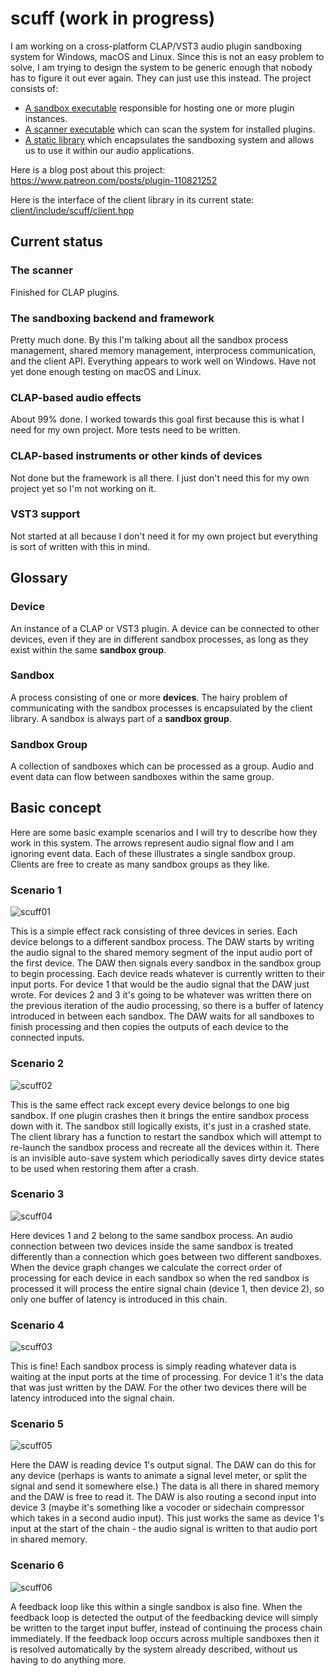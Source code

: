 # scuff (work in progress)
 
I am working on a cross-platform CLAP/VST3 audio plugin sandboxing system for Windows, macOS and Linux. Since this is not an easy problem to solve, I am trying to design the system to be generic enough that nobody has to figure it out ever again. They can just use this instead. The project consists of:
- [A sandbox executable](sbox) responsible for hosting one or more plugin instances.
- [A scanner executable](scan) which can scan the system for installed plugins.
- [A static library](client) which encapsulates the sandboxing system and allows us to use it within our audio applications.

Here is a blog post about this project: https://www.patreon.com/posts/plugin-110821252

Here is the interface of the client library in its current state: [client/include/scuff/client.hpp](client/include/scuff/client.hpp)

## Current status

### The scanner
Finished for CLAP plugins.

### The sandboxing backend and framework
Pretty much done. By this I'm talking about all the sandbox process management, shared memory management, interprocess communication, and the client API. Everything appears to work well on Windows. Have not yet done enough testing on macOS and Linux.

### CLAP-based audio effects
About 99% done. I worked towards this goal first because this is what I need for my own project. More tests need to be written.

### CLAP-based instruments or other kinds of devices
Not done but the framework is all there. I just don't need this for my own project yet so I'm not working on it.

### VST3 support
Not started at all because I don't need it for my own project but everything is sort of written with this in mind.

## Glossary

### Device
An instance of a CLAP or VST3 plugin. A device can be connected to other devices, even if they are in different sandbox processes, as long as they exist within the same **sandbox group**.

### Sandbox
A process consisting of one or more **devices**. The hairy problem of communicating with the sandbox processes is encapsulated by the client library. A sandbox is always part of a **sandbox group**.

### Sandbox Group
A collection of sandboxes which can be processed as a group. Audio and event data can flow between sandboxes within the same group.

## Basic concept

Here are some basic example scenarios and I will try to describe how they work in this system. The arrows represent audio signal flow and I am ignoring event data. Each of these illustrates a single sandbox group. Clients are free to create as many sandbox groups as they like.

### Scenario 1
![scuff01](https://github.com/user-attachments/assets/049b3659-bd3a-4e4f-9c97-8f42e7ebca41)

This is a simple effect rack consisting of three devices in series. Each device belongs to a different sandbox process. The DAW starts by writing the audio signal to the shared memory segment of the input audio port of the first device. The DAW then signals every sandbox in the sandbox group to begin processing. Each device reads whatever is currently written to their input ports. For device 1 that would be the audio signal that the DAW just wrote. For devices 2 and 3 it's going to be whatever was written there on the previous iteration of the audio processing, so there is a buffer of latency introduced in between each sandbox. The DAW waits for all sandboxes to finish processing and then copies the outputs of each device to the connected inputs.

### Scenario 2
![scuff02](https://github.com/user-attachments/assets/69a485d3-82d5-4762-9e86-f9d957715e92)

This is the same effect rack except every device belongs to one big sandbox. If one plugin crashes then it brings the entire sandbox process down with it. The sandbox still logically exists, it's just in a crashed state. The client library has a function to restart the sandbox which will attempt to re-launch the sandbox process and recreate all the devices within it. There is an invisible auto-save system which periodically saves dirty device states to be used when restoring them after a crash.

### Scenario 3
![scuff04](https://github.com/user-attachments/assets/97d7a7b7-fcc0-4fde-a1b0-a1f7088b2e96)

Here devices 1 and 2 belong to the same sandbox process. An audio connection between two devices inside the same sandbox is treated differently than a connection which goes between two different sandboxes. When the device graph changes we calculate the correct order of processing for each device in each sandbox so when the red sandbox is processed it will process the entire signal chain (device 1, then device 2), so only one buffer of latency is introduced in this chain.

### Scenario 4
![scuff03](https://github.com/user-attachments/assets/33a527dc-3d04-4ca9-838c-0b751b54c935)

This is fine! Each sandbox process is simply reading whatever data is waiting at the input ports at the time of processing. For device 1 it's the data that was just written by the DAW. For the other two devices there will be latency introduced into the signal chain.

### Scenario 5
![scuff05](https://github.com/user-attachments/assets/9a9c716f-bea6-4023-95c0-97ce088747af)

Here the DAW is reading device 1's output signal. The DAW can do this for any device (perhaps is wants to animate a signal level meter, or split the signal and send it somewhere else.) The data is all there in shared memory and the DAW is free to read it. The DAW is also routing a second input into device 3 (maybe it's something like a vocoder or sidechain compressor which takes in a second audio input). This just works the same as device 1's input at the start of the chain - the audio signal is written to that audio port in shared memory.

### Scenario 6
![scuff06](https://github.com/user-attachments/assets/5cc893fe-95e2-485b-b3f6-49d9bbf51adc)

A feedback loop like this within a single sandbox is also fine. When the feedback loop is detected the output of the feedbacking device will simply be written to the target input buffer, instead of continuing the process chain immediately. If the feedback loop occurs across multiple sandboxes then it is resolved automatically by the system already described, without us having to do anything more.
